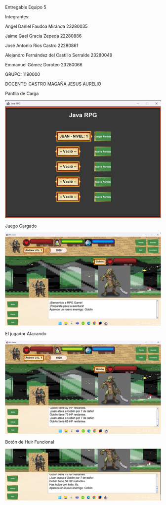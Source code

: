 Entregable Equipo 5

Integrantes:

Angel Daniel Faudoa Miranda                     23280035

Jaime Gael Gracia Zepeda                        22280886

José Antonio Ríos Castro                        22280861 

Alejandro Fernández del Castillo Serralde       23280049

Emmanuel Gómez Doroteo                          23280066

GRUPO:
1190000

DOCENTE:
CASTRO MAGAÑA JESUS AURELIO

Pantlla de Carga

![img.png](img.png)

Juego Cargado

![img_1.png](img_1.png)

El jugador Atacando

![img_2.png](img_2.png)

Botón de Huir Funcional

![img_3.png](img_3.png)

